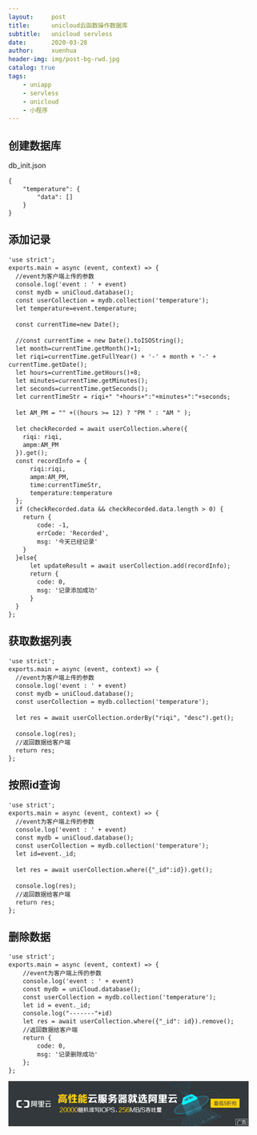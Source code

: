 ```yaml
---
layout:     post
title:      unicloud云函数操作数据库
subtitle:   unicloud servless
date:       2020-03-28
author:     xuenhua
header-img: img/post-bg-rwd.jpg
catalog: true
tags:
    - uniapp
    - servless
    - unicloud
    - 小程序
---
```


## 创建数据库
db_init.json
```
{
	"temperature": {
		"data": []
	}
}
```

## 添加记录

```
'use strict';
exports.main = async (event, context) => {
  //event为客户端上传的参数
  console.log('event : ' + event)
  const mydb = uniCloud.database();
  const userCollection = mydb.collection('temperature');
  let temperature=event.temperature;
  
  const currentTime=new Date();
  
  //const currentTime = new Date().toISOString();
  let month=currentTime.getMonth()+1;
  let riqi=currentTime.getFullYear() + '-' + month + '-' + currentTime.getDate();
  let hours=currentTime.getHours()+8;
  let minutes=currentTime.getMinutes();
  let seconds=currentTime.getSeconds();
  let currentTimeStr = riqi+" "+hours+":"+minutes+":"+seconds;
  
  let AM_PM = "" +((hours >= 12) ? "PM " : "AM " );
  
  let checkRecorded = await userCollection.where({
  	riqi: riqi,
	ampm:AM_PM
  }).get();
  const recordInfo = {
	  riqi:riqi,
	  ampm:AM_PM,
	  time:currentTimeStr,
	  temperature:temperature
  };
  if (checkRecorded.data && checkRecorded.data.length > 0) {
  	return {
  		code: -1,
  		errCode: 'Recorded',
  		msg: '今天已经记录'
  	}
  }else{
	  let updateResult = await userCollection.add(recordInfo);
	  return {
	  	code: 0,
	  	msg: '记录添加成功'
	  }
  }
};

```
## 获取数据列表

```
'use strict';
exports.main = async (event, context) => {
  //event为客户端上传的参数
  console.log('event : ' + event)
  const mydb = uniCloud.database();
  const userCollection = mydb.collection('temperature');
  
  let res = await userCollection.orderBy("riqi", "desc").get();
  
  console.log(res);
  //返回数据给客户端
  return res;
};

```

## 按照id查询

```
'use strict';
exports.main = async (event, context) => {
  //event为客户端上传的参数
  console.log('event : ' + event)
  const mydb = uniCloud.database();
  const userCollection = mydb.collection('temperature');
  let id=event._id;
  
  let res = await userCollection.where({"_id":id}).get();
  
  console.log(res);
  //返回数据给客户端
  return res;
};
```
## 删除数据
```
'use strict';
exports.main = async (event, context) => {
	//event为客户端上传的参数
	console.log('event : ' + event)
	const mydb = uniCloud.database();
	const userCollection = mydb.collection('temperature');
	let id = event._id;
	console.log("-------"+id)
	let res = await userCollection.where({"_id": id}).remove();
	//返回数据给客户端
	return {
		code: 0,
		msg: '记录删除成功'
	};
};
```


[![](https://github.com/xuenhua/xuenhua/blob/master/img/ads/ali.jpg?raw=true)](https://s.click.taobao.com/t?e=m%3D2%26s%3D7ngZThCwaCUcQipKwQzePCperVdZeJviEViQ0P1Vf2kguMN8XjClAkIrrC3KoeznlGm4gdHtBuLzb2M2f%2FoaoHRTtLCoLbOHFQZVrNNFjh9uK2ud60h6lE1WovaI4eZxiYWStHE%2B0ceFSvfO0N66nzO5MaXTjVACe2l9FrhMrdPv%2BfHIT3CFRNdvthxiSWPsdnn9YK8Mk5jfleFWJLnarYaVo1qVTQzCfw%2F8dhe%2BNbDGDmntuH4VtA%3D%3D)
